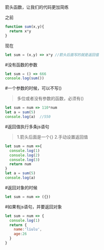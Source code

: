 箭头函数，让我们的代码更加简练

之前

```js
function sum(x,y){
  return x*y
}
```

现在

```js
let sum = (x,y) => x*y //箭头后面写的就是返回值
```

#没有函数的参数

```js
let sum = () => 666
console.log(sum())
```

#一个参数的时候，可以不写()

>多位或者没有参数的函数，必须有()

```js
let sum = num => 110*num
let a = sum(5)
console.log(a)  //550
```

#返回值执行多条js语句

>1.箭头后面是一个{} 2.手动设置返回值

```js
let sum = num =>{
  console.log(1)
  console.log(2)
  console.log(3)
  return num
}
let a = sum(5)
console.log(a)
```

#返回对象的时候

```js
let sum = num => ({})
```

#如果有js语句，并要返回对象

```js
let sum = num => {
  console.log(1)
  return {
    name:'liulu',
    age:26
  }
}
```
